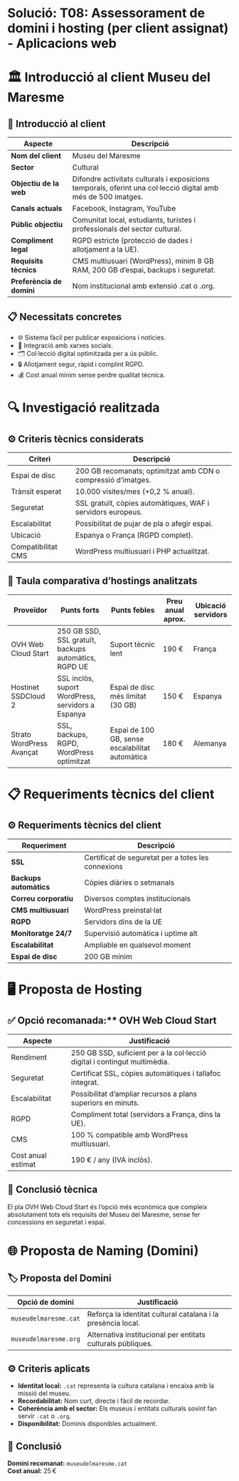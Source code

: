 # Solució: T08: Assessorament de domini i hosting (per client assignat) - Aplicacions web


# 🏛️ Introducció al client Museu del Maresme

## 👥 Introducció al client

| Aspecte              | Descripció                                                                                   |
|----------------------|----------------------------------------------------------------------------------------------|
| **Nom del client**   | Museu del Maresme                                                                            |
| **Sector**           | Cultural                                                                                     |
| **Objectiu de la web** | Difondre activitats culturals i exposicions temporals, oferint una col·lecció digital amb més de 500 imatges. |
| **Canals actuals**   | Facebook, Instagram, YouTube                                                                 |
| **Públic objectiu**  | Comunitat local, estudiants, turistes i professionals del sector cultural.                   |
| **Compliment legal** | RGPD estricte (protecció de dades i allotjament a la UE).                                   |
| **Requisits tècnics**| CMS multiusuari (WordPress), mínim 8 GB RAM, 200 GB d’espai, backups i seguretat.           |
| **Preferència de domini** | Nom institucional amb extensió .cat o .org.                                           |

## 📋 Necessitats concretes

- 🌐 Sistema fàcil per publicar exposicions i notícies.
- 🔗 Integració amb xarxes socials.
- 🗂️ Col·lecció digital optimitzada per a ús públic.
- 🔒 Allotjament segur, ràpid i complint RGPD.
- 💰 Cost anual mínim sense perdre qualitat tècnica.


# 🔍 Investigació realitzada

## ⚙️ Criteris tècnics considerats

| Criteri               | Descripció                                                                 |
|-----------------------|----------------------------------------------------------------------------|
| Espai de disc         | 200 GB recomanats; optimitzat amb CDN o compressió d’imatges.              |
| Trànsit esperat       | 10.000 visites/mes (+0,2 % anual).                                         |
| Seguretat             | SSL gratuït, còpies automàtiques, WAF i servidors europeus.                |
| Escalabilitat         | Possibilitat de pujar de pla o afegir espai.                               |
| Ubicació              | Espanya o França (RGPD complet).                                           |
| Compatibilitat CMS    | WordPress multiusuari i PHP actualitzat.                                   |

## 🧾 Taula comparativa d’hostings analitzats

| Proveïdor                | Punts forts                                                    | Punts febles                         | Preu anual aprox. | Ubicació servidors |
|--------------------------|---------------------------------------------------------------|--------------------------------------|-------------------|--------------------|
| OVH Web Cloud Start      | 250 GB SSD, SSL gratuït, backups automàtics, RGPD UE          | Suport tècnic lent                   | 190 €             | França             |
| Hostinet SSDCloud 2      | SSL inclòs, suport WordPress, servidors a Espanya             | Espai de disc més limitat (30 GB)    | 150 €             | Espanya            |
| Strato WordPress Avançat | SSL, backups, RGPD, WordPress optimitzat                      | Espai de 100 GB, sense escalabilitat automàtica | 180 €    | Alemanya           |


# 📋 Requeriments tècnics del client

## ⚙️ Requeriments tècnics del client

| Requeriment           | Descripció                                 |
|-----------------------|--------------------------------------------|
| **SSL**               | Certificat de seguretat per a totes les connexions |
| **Backups automàtics**| Còpies diàries o setmanals                 |
| **Correu corporatiu** | Diversos comptes institucionals            |
| **CMS multiusuari**   | WordPress preinstal·lat                    |
| **RGPD**              | Servidors dins de la UE                    |
| **Monitoratge 24/7**  | Supervisió automàtica i uptime alt         |
| **Escalabilitat**     | Ampliable en qualsevol moment              |
| **Espai de disc**     | 200 GB mínim                               |


# 🖥️ Proposta de Hosting

## ✅ Opció recomanada:** OVH Web Cloud Start

| Aspecte      | Justificació                                                                 |
|--------------|------------------------------------------------------------------------------|
| Rendiment    | 250 GB SSD, suficient per a la col·lecció digital i contingut multimèdia.    |
| Seguretat    | Certificat SSL, còpies automàtiques i tallafoc integrat.                     |
| Escalabilitat| Possibilitat d’ampliar recursos a plans superiors en minuts.                 |
| RGPD         | Compliment total (servidors a França, dins la UE).                           |
| CMS          | 100 % compatible amb WordPress multiusuari.                                  |
| Cost anual estimat | 190 € / any (IVA inclòs).                                              |

## 🧠 Conclusió tècnica

El pla OVH Web Cloud Start és l’opció més econòmica que compleix absolutament tots els requisits del Museu del Maresme, sense fer concessions en seguretat i espai.


# 🌐 Proposta de Naming (Domini)

## 🏷️ Proposta del Domini

**Opció de domini** | **Justificació**
--- | ---
`museudelmaresme.cat` | Reforça la identitat cultural catalana i la presència local.
`museudelmaresme.org` | Alternativa institucional per entitats culturals públiques.

## ⚙️ Criteris aplicats

- **Identitat local:** `.cat` representa la cultura catalana i encaixa amb la missió del museu.
- **Recordabilitat:** Nom curt, directe i fàcil de recordar.
- **Coherència amb el sector:** Els museus i entitats culturals sovint fan servir `.cat` o `.org`.
- **Disponibilitat:** Dominis disponibles actualment.

## 🧩 Conclusió
**Domini recomanat:** `museudelmaresme.cat`  
**Cost anual:** 25 €
